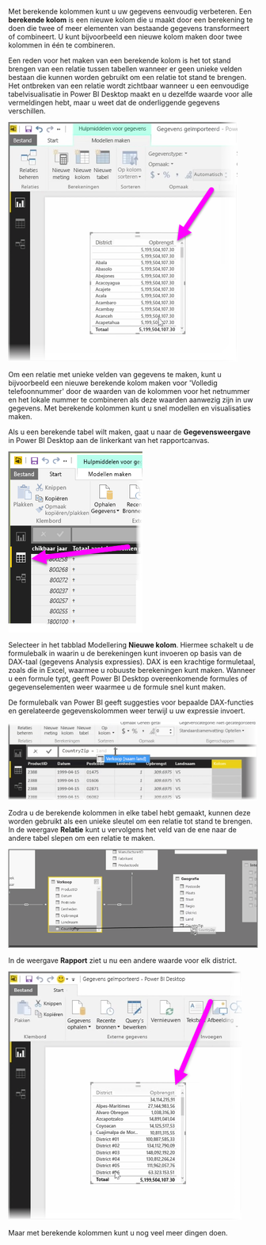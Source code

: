 Met berekende kolommen kunt u uw gegevens eenvoudig verbeteren. Een **berekende kolom** is een nieuwe kolom die u maakt door een berekening te doen die twee of meer elementen van bestaande gegevens transformeert of combineert. U kunt bijvoorbeeld een nieuwe kolom maken door twee kolommen in één te combineren.

Een reden voor het maken van een berekende kolom is het tot stand brengen van een relatie tussen tabellen wanneer er geen unieke velden bestaan die kunnen worden gebruikt om een relatie tot stand te brengen. Het ontbreken van een relatie wordt zichtbaar wanneer u een eenvoudige tabelvisualisatie in Power BI Desktop maakt en u dezelfde waarde voor alle vermeldingen hebt, maar u weet dat de onderliggende gegevens verschillen.

![](media/2-3-create-calculated-columns/2-3_1.png)

Om een relatie met unieke velden van gegevens te maken, kunt u bijvoorbeeld een nieuwe berekende kolom maken voor 'Volledig telefoonnummer' door de waarden van de kolommen voor het netnummer en het lokale nummer te combineren als deze waarden aanwezig zijn in uw gegevens. Met berekende kolommen kunt u snel modellen en visualisaties maken.

Als u een berekende tabel wilt maken, gaat u naar de **Gegevensweergave** in Power BI Desktop aan de linkerkant van het rapportcanvas.

![](media/2-3-create-calculated-columns/2-3_2.png)

Selecteer in het tabblad Modellering **Nieuwe kolom**. Hiermee schakelt u de formulebalk in waarin u de berekeningen kunt invoeren op basis van de DAX-taal (gegevens Analysis expressies). DAX is een krachtige formuletaal, zoals die in Excel, waarmee u robuuste berekeningen kunt maken. Wanneer u een formule typt, geeft Power BI Desktop overeenkomende formules of gegevenselementen weer waarmee u de formule snel kunt maken.

De formulebalk van Power BI geeft suggesties voor bepaalde DAX-functies en gerelateerde gegevenskolommen weer terwijl u uw expressie invoert.

![](media/2-3-create-calculated-columns/2-3_3.png)

Zodra u de berekende kolommen in elke tabel hebt gemaakt, kunnen deze worden gebruikt als een unieke sleutel om een relatie tot stand te brengen. In de weergave **Relatie** kunt u vervolgens het veld van de ene naar de andere tabel slepen om een relatie te maken.

![](media/2-3-create-calculated-columns/2-3_4.png)

In de weergave **Rapport** ziet u nu een andere waarde voor elk district.

![](media/2-3-create-calculated-columns/2-3_5.png)

Maar met berekende kolommen kunt u nog veel meer dingen doen.

